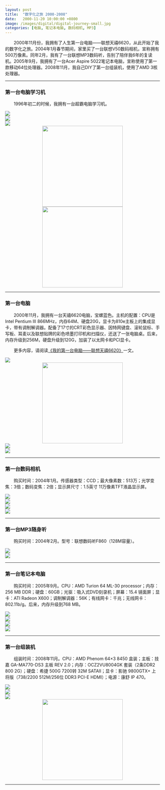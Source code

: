 ```yaml
---
layout: post
title:  "数字化之旅 2000-2008"
date:   2000-11-20 10:00:00 +0800
image: /images/digital/digital-journey-small.jpg
categories: [电脑, 笔记本电脑, 数码相机, MP3]
---
```


　　2000年11月份，我拥有了人生第一台电脑——联想天禧6620，从此开始了我的数字化之旅。2004年1月春节期间，家里买了一台联想V50数码相机，宣称拥有500万像素。同年2月，我有了一台联想MP3数码听，告别了陪伴我6年的复读机。2005年9月，我拥有了一台Acer Aspire 5022笔记本电脑，宣称使用了第一款移动64位处理器。2008年11月，我自己DIY了第一台组装机，使用了AMD 3核处理器。

------

<h3>第一台电脑学习机</h3>

　　1996年初二的时候，我拥有一台超霸电脑学习机。

<div class="row">
    <div class="col-md-6">
        <a href="{{site.baseurl}}/images/digital/第一台电脑学习机/CB-0.jpg" target="_blank">
            <img class="thumbnail" src="{{site.baseurl}}/images/digital/第一台电脑学习机/CB-0_s.jpg">
        </a>
    </div>
    <div class="col-md-6">
        <a href="{{site.baseurl}}/images/digital/第一台电脑学习机/CB-1.jpg" target="_blank">
            <img class="thumbnail" src="{{site.baseurl}}/images/digital/第一台电脑学习机/CB-1_s.jpg">
        </a>
    </div>
</div>
<div class="row">
    <div class="col-md-6">
        <a href="{{site.baseurl}}/images/digital/第一台电脑学习机/CB-3.jpg" target="_blank">
            <img class="thumbnail" src="{{site.baseurl}}/images/digital/第一台电脑学习机/CB-3_s.jpg">
        </a>
    </div>
    <div class="col-md-6" style="text-align: center;">
        <a href="{{site.baseurl}}/images/digital/第一台电脑学习机/CB-4.jpg" target="_blank">
            <img class="thumbnail" style="height: 262px;" src="{{site.baseurl}}/images/digital/第一台电脑学习机/CB-4_s.jpg">
        </a>
    </div>
</div>
<div class="row">
    <div class="col-md-6" style="text-align: center;">
        <a href="{{site.baseurl}}/images/digital/第一台电脑学习机/CB-5.jpg" target="_blank">
            <img class="thumbnail" style="height: 262px;" src="{{site.baseurl}}/images/digital/第一台电脑学习机/CB-5_s.jpg">
        </a>
    </div>
    <div class="col-md-6">
    </div>
</div>

------

<h3>第一台电脑</h3>

　　2000年11月，我拥有一台天禧6620电脑，宝螺蓝色。主机的配置：CPU是Intel Pentium III 866MHz，内存64M、硬盘20G，显卡为810e主板上的集成显卡，带有调制解调器。配备了17寸的CRT彩色显示器、因特网键盘、滚轮鼠标、手写板、耳麦以及联想贴牌的彩色喷墨打印机和扫描仪，还送了一张电脑桌。后来，内存升级到256M，硬盘升级到120G，加装了以太网卡和PCI显卡。

　　更多内容，请阅读[《我的第一台电脑——联想天禧6620》](https://cpu.ihonux.com/the_first_computer_of_honux.html)一文。

<div class="row">
    <div class="col-md-6">
        <a href="{{site.baseurl}}/images/digital/第一台电脑/Legend_TX6620_1.jpg" target="_blank">
            <img class="thumbnail" src="{{site.baseurl}}/images/digital/第一台电脑/Legend_TX6620_1_s.jpg">
        </a>
    </div>
    <div class="col-md-6" style="text-align: center;">
        <a href="{{site.baseurl}}/images/digital/第一台电脑/Legend_TX6620_2.jpg" target="_blank">
            <img class="thumbnail" style="height: 262px;" src="{{site.baseurl}}/images/digital/第一台电脑/Legend_TX6620_2_s.jpg">
        </a>
    </div>
</div>
<div class="row">
    <div class="col-md-6">
        <a href="{{site.baseurl}}/images/digital/第一台电脑/Legend_TX6620_3.jpg" target="_blank">
            <img class="thumbnail" src="{{site.baseurl}}/images/digital/第一台电脑/Legend_TX6620_3_s.jpg">
        </a>
    </div>
    <div class="col-md-6">
        <a href="{{site.baseurl}}/images/digital/第一台电脑/Legend_TX6620_4.jpg" target="_blank">
            <img class="thumbnail" src="{{site.baseurl}}/images/digital/第一台电脑/Legend_TX6620_4_s.jpg">
        </a>
    </div>
</div>

------

<h3>第一台数码相机</h3>

　　购买时间：2004年1月。传感器类型：CCD；最大像素数：513万；光学变焦：3倍；数码变焦：2倍；显示屏尺寸：1.5英寸 11万像素TFT液晶显示屏。

<div class="row">
    <div class="col-md-6">
        <a href="{{site.baseurl}}/images/digital/第一台数码相机/Lenovo-V50-1.jpg" target="_blank">
            <img class="thumbnail" src="{{site.baseurl}}/images/digital/第一台数码相机/Lenovo-V50-1.jpg">
        </a>
    </div>
    <div class="col-md-6">
        <a href="{{site.baseurl}}/images/digital/第一台数码相机/Lenovo-V50-2.jpg" target="_blank">
            <img class="thumbnail" src="{{site.baseurl}}/images/digital/第一台数码相机/Lenovo-V50-2.jpg">
        </a>
    </div>
</div>
<div class="row">
    <div class="col-md-6">
        <a href="{{site.baseurl}}/images/digital/第一台数码相机/Lenovo-V50-3.jpg" target="_blank">
            <img class="thumbnail" src="{{site.baseurl}}/images/digital/第一台数码相机/Lenovo-V50-3.jpg">
        </a>
    </div>
    <div class="col-md-6">
        <a href="{{site.baseurl}}/images/digital/第一台数码相机/Lenovo-V50-4.jpg" target="_blank">
            <img class="thumbnail" src="{{site.baseurl}}/images/digital/第一台数码相机/Lenovo-V50-4.jpg">
        </a>
    </div>
</div>

------

<h3>第一台MP3随身听</h3>

　　购买时间：2004年2月。型号：联想数码听F860（128M容量）。

<div class="row">
    <div class="col-md-6">
        <a href="{{site.baseurl}}/images/digital/MP3播放器/Lenovo-MP3-1.jpg" target="_blank">
            <img class="thumbnail" src="{{site.baseurl}}/images/digital/MP3播放器/Lenovo-MP3-1_s.jpg">
        </a>
    </div>
    <div class="col-md-6">
        <a href="{{site.baseurl}}/images/digital/MP3播放器/Lenovo-MP3-2.jpg" target="_blank">
            <img class="thumbnail" src="{{site.baseurl}}/images/digital/MP3播放器/Lenovo-MP3-2_s.jpg">
        </a>
    </div>
</div>

------

<h3>第一台笔记本电脑</h3>

　　购买时间：2005年9月。CPU：AMD Turion 64 ML-30 processor；内存：256 MB DDR；硬盘：60GB；光驱：吸入式DVD刻录机；屏幕：15.4 镜面屏；显卡：ATI Radeon X600；调制解调器：56K；有线网卡：千兆；无线网卡：802.11b/g。后来，内存升级到768 MB。

<div class="row">
    <div class="col-md-6">
        <a href="{{site.baseurl}}/images/digital/第一台笔记本电脑/Acer-Aspire-5022-1.jpg" target="_blank">
            <img class="thumbnail" src="{{site.baseurl}}/images/digital/第一台笔记本电脑/Acer-Aspire-5022-1_s.jpg">
        </a>
    </div>
    <div class="col-md-6">
        <a href="{{site.baseurl}}/images/digital/第一台笔记本电脑/Acer-Aspire-5022-2.jpg" target="_blank">
            <img class="thumbnail" src="{{site.baseurl}}/images/digital/第一台笔记本电脑/Acer-Aspire-5022-2_s.jpg">
        </a>
    </div>
</div>
<div class="row">
    <div class="col-md-6">
        <a href="{{site.baseurl}}/images/digital/第一台笔记本电脑/Acer-Aspire-5022-3.jpg" target="_blank">
            <img class="thumbnail" src="{{site.baseurl}}/images/digital/第一台笔记本电脑/Acer-Aspire-5022-3_s.jpg">
        </a>
    </div>
    <div class="col-md-6">
        <a href="{{site.baseurl}}/images/digital/第一台笔记本电脑/Acer-Aspire-5022-4.jpg" target="_blank">
            <img class="thumbnail" src="{{site.baseurl}}/images/digital/第一台笔记本电脑/Acer-Aspire-5022-4_s.jpg">
        </a>
    </div>
</div>

------

<h3>第一台组装机</h3>

　　组装时间：2008年11月。CPU：AMD Phenom 64×3 8450 盒装；主板：技嘉 GA-MA770-DS3 主板 REV 2.0；内存：OCZ2VU8004GK 套装（2条DDR2 800 2G）；硬盘：希捷 500G 7200转 32M SATAII；显卡：影驰 9800GTX+ 上将版（738/2200 512M/256位 DDR3 PCI-E HDMI）；电源：康舒 IP 470。

<div class="row">
    <div class="col-md-6">
        <a href="{{site.baseurl}}/images/digital/第一台组装机/AMD-PhenomX3-1.jpg" target="_blank">
            <img class="thumbnail" src="{{site.baseurl}}/images/digital/第一台组装机/AMD-PhenomX3-1_s.jpg">
        </a>
    </div>
    <div class="col-md-6">
        <a href="{{site.baseurl}}/images/digital/第一台组装机/AMD-PhenomX3-2.jpg" target="_blank">
            <img class="thumbnail" src="{{site.baseurl}}/images/digital/第一台组装机/AMD-PhenomX3-2_s.jpg">
        </a>
    </div>
</div>
<div class="row">
    <div class="col-md-6">
        <a href="{{site.baseurl}}/images/digital/第一台组装机/AMD-PhenomX3-3.jpg" target="_blank">
            <img class="thumbnail" src="{{site.baseurl}}/images/digital/第一台组装机/AMD-PhenomX3-3_s.jpg">
        </a>
    </div>
    <div class="col-md-6" style="text-align: center;">
        <a href="{{site.baseurl}}/images/digital/第一台组装机/AMD-PhenomX3-4.jpg" target="_blank">
            <img class="thumbnail" style="height: 262px;" src="{{site.baseurl}}/images/digital/第一台组装机/AMD-PhenomX3-4_s.jpg">
        </a>
    </div>
</div>

------
